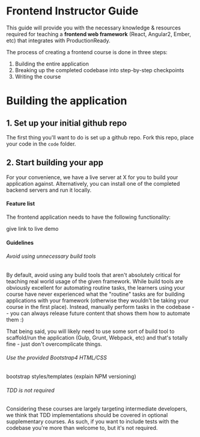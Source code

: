 # Frontend Instructor Guide

This guide will provide you with the necessary knowledge & resources required for teaching a **frontend web framework** (React, Angular2, Ember, etc) that integrates with ProductionReady.

The process of creating a frontend course is done in three steps:

1. Building the entire application
2. Breaking up the completed codebase into step-by-step checkpoints
3. Writing the course

# Building the application

## 1. Set up your initial github repo
The first thing you'll want to do is set up a github repo. Fork this repo, place your code in the `code` folder.

## 2. Start building your app
For your convenience, we have a live server at X for you to build your application against. Alternatively, you can install one of the completed backend servers and run it locally.

#### Feature list

The frontend application needs to have the following functionality:

give link to live demo

#### Guidelines

###### Avoid using unnecessary build tools
By default, avoid using any build tools that aren't absolutely critical for teaching real world usage of the given framework. While build tools are obviously excellent for automating routine tasks, the learners using your course have never experienced what the "routine" tasks are for building applications with your framework (otherwise they wouldn't be taking your course in the first place). Instead, manually perform tasks in the codebase -- you can always release future content that shows them how to automate them :)

That being said, you will likely need to use some sort of build tool to scaffold/run the application (Gulp, Grunt, Webpack, etc) and that's totally fine - just don't overcomplicate things.

###### Use the provided Bootstrap4 HTML/CSS
bootstrap styles/templates (explain NPM versioning)

###### TDD is _not_ required
Considering these courses are largely targeting intermediate developers, we think that TDD implementations should be covered in optional supplementary courses. As such, if you want to include tests with the codebase you're more than welcome to, but it's not required.
